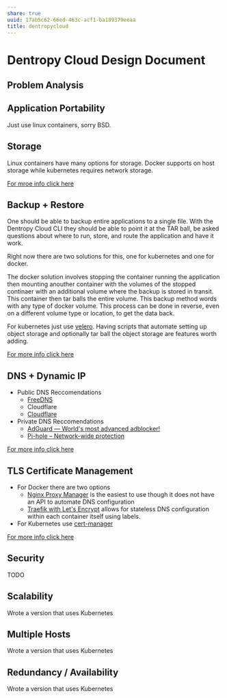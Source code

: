 ```yaml
---
share: true
uuid: 17ab5c62-66ed-463c-acf1-ba189379eeaa
title: dentropycloud
---
```



# Dentropy Cloud Design Document

## Problem Analysis

## Application Portability

Just use linux containers, sorry BSD.

## Storage

Linux containers have many options for storage. Docker supports on host storage while kubernetes requires network storage. 

[For mroe info click here](/undefined)

## Backup + Restore

One should be able to backup entire applications to a single file. With the Dentropy Cloud CLI they should be able to point it at the TAR ball, be asked questions about where to run, store, and route the application and have it work.

Right now there are two solutions for this, one for kubernetes and one for docker.

The docker solution involves stopping the container running the application then mounting anouther container with the volumes of the stopped continaer with an additional volume where the backup is stored in transit. This container then tar balls the entire volume. This backup method words with any type of docker volume. This process can be done in reverse, even on a different volume type or location, to get the data back.

For kubernetes just use [velero](https://velero.io/). Having scripts that automate setting up object storage and optionally tar ball the object storage are features worth adding.

[For more info click here](/undefined)

## DNS + Dynamic IP

* Public DNS Reccomendations
  * [FreeDNS](https://freedns.afraid.org/)
  * Cloudflare
  * [Cloudflare ](https://www.cloudflare.com/)
* Private DNS Reccomendations
  * [AdGuard — World's most advanced adblocker!](https://adguard.com/en/welcome.html)
  * [Pi-hole – Network-wide protection](https://pi-hole.net/)

[For more info click here](/undefined)

## TLS Certificate Management

* For Docker there are two options
  * [Nginx Proxy Manager](https://nginxproxymanager.com/) is the easiest to use though it does not have an API to automate DNS configuration
  * [Traefik with Let's Encrypt](https://doc.traefik.io/traefik/v1.7/user-guide/docker-and-lets-encrypt/) allows for stateless DNS configuration within each container itself using labels.
* For Kubernetes use [cert-manager](https://cert-manager.io/)

[For more info click here](/undefined)

## Security

TODO

## Scalability

Wrote a version that uses Kubernetes

## Multiple Hosts

Wrote a version that uses Kubernetes

## Redundancy / Availability

Wrote a version that uses Kubernetes